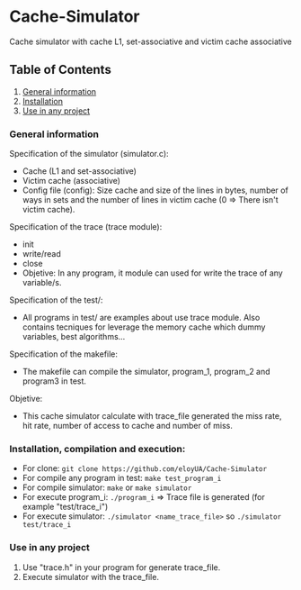 # Cache-Simulator
Cache simulator with cache L1, set-associative and victim cache associative

## Table of Contents
  1. [General information](#general-information)
  2. [Installation](#installation,-compilation-and-execution)
  3. [Use in any project](#use-in-any-project)

### General information
Specification of the simulator (simulator.c):
  - Cache (L1 and set-associative)
  - Victim cache (associative)
  - Config file (config): Size cache and size of the lines in bytes, number of ways in sets and the number of lines in victim cache (0 => There isn't victim cache).

Specification of the trace (trace module):
  - init
  - write/read
  - close
  - Objetive: In any program, it module can used for write the trace of any variable/s.

Specification of the test/:
  - All programs in test/ are examples about use trace module. Also contains tecniques for leverage the memory cache which dummy variables, best algorithms...

Specification of the makefile:
  - The makefile can compile the simulator, program_1, program_2 and program3 in test.

Objetive:
  - This cache simulator calculate with trace_file generated the miss rate, hit rate, number of access to cache and number of miss.

### Installation, compilation and execution:
  - For clone: ``` git clone https://github.com/eloyUA/Cache-Simulator ```
  - For compile any program in test: ``` make test_program_i ```
  - For compile simulator: ``` make ``` or ``` make simulator ```
  - For execute program_i: ``` ./program_i ``` => Trace file is generated (for example "test/trace_i")
  - For execute simulator: ``` ./simulator <name_trace_file> ``` so ``` ./simulator test/trace_i ```

### Use in any project
1) Use "trace.h" in your program for generate trace_file.
2) Execute simulator with the trace_file.
